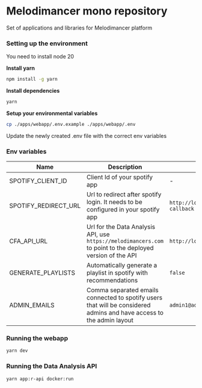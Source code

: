 # Melodimancer mono repository

Set of applications and libraries for Melodimancer platform

### Setting up the environment

You need to install node 20

**Install yarn**

```bash
npm install -g yarn
```

**Install dependencies**

```bash
yarn
```

**Setup your environmental variables**

```bash
cp ./apps/webapp/.env.example ./apps/webapp/.env
```
Update the newly created .env file with the correct env variables

### Env variables

| Name | Description | Default |
|------|-------------|---------|
| SPOTIFY_CLIENT_ID | Client Id of your spotify app | - |
| SPOTIFY_REDIRECT_URL | Url to redirect after spotify login. It needs to be configured in your spotify app | `http://localhost:3000/auth-callback` |
| CFA_API_URL | Url for the Data Analysis API, use `https://melodimancers.com` to point to the deployed version of the API | `http://localhost:8000` |
| GENERATE_PLAYLISTS | Automatically generate a playlist in spotify with recommendations | `false` |
| ADMIN_EMAILS | Comma separated emails connected to spotify users that will be considered admins and have access to the admin layout | `admin1@admin.com,admin2@admin.com` |

### Running the webapp

```bash
yarn dev
```

### Running the Data Analysis API

```bash
yarn app:r-api docker:run
```
